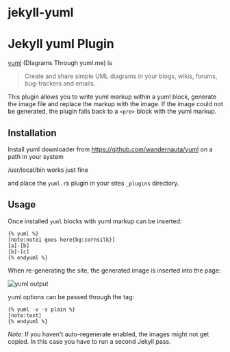 jekyll-yuml
===========

# Jekyll yuml Plugin

[yuml][] (DIagrams Through yuml.me) is

>Create and share simple UML diagrams in your 
>blogs, wikis, forums, bug-trackers and emails.

This plugin allows you to write yuml markup within a yuml block, generate the
image file and replace the markup with the image. If the image could not be
generated, the plugin falls back to a `<pre>` block with the yuml markup.

[yuml]: http://yuml.me/


## Installation

Install yuml downloader from https://github.com/wandernauta/yuml on a path in your system

/usr/local/bin works just fine

and place the `yuml.rb` plugin in your sites `_plugins` directory.


## Usage

Once installed `yuml` blocks with yuml markup can be inserted:

    {% yuml %}
    [note:note1 goes here{bg:cornsilk}]
    [a]-[b]
    [b]-[c]
    {% endyuml %}

When re-generating the site, the generated image is inserted into the page:

![yuml output](https://github.com/kikitux/jekyll-yuml/blob/master/sample.png?raw=true)

yuml options can be passed through the tag:

    {% yuml -v -s plain %}
    [note:text]
    {% endyuml %}

_Note_: If you haven't auto-regenerate enabled, the images might not get copied.
In this case you have to run a second Jekyll pass. 
